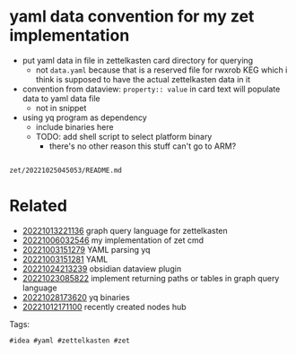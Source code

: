 # yaml data convention for my zet implementation

- put yaml data in file in zettelkasten card directory for querying
  - not `data.yaml` because that is a reserved file for rwxrob KEG which i think is supposed to have the actual zettelkasten data in it
- convention from dataview: `property:: value` in card text will populate data to yaml data file
  - not in snippet
- using yq program as dependency
  - include binaries here
  - TODO: add shell script to select platform binary
    - there's no other reason this stuff can't go to ARM?

```
```

` zet/20221025045053/README.md `

# Related

- [20221013221136](/zet/20221013221136/README.md) graph query language for zettelkasten
- [20221006032546](/zet/20221006032546/README.md) my implementation of zet cmd
- [20221003151279](/zet/20221003151279/README.md) YAML parsing yq
- [20221003151281](/zet/20221003151281/README.md) YAML
- [20221024213239](/zet/20221024213239/README.md) obsidian dataview plugin
- [20221023085822](/zet/20221023085822/README.md) implement returning paths or tables in graph query language
- [20221028173620](/zet/20221028173620/README.md) yq binaries
- [20221012171100](/zet/20221012171100/README.md) recently created nodes hub

Tags:

    #idea #yaml #zettelkasten #zet

